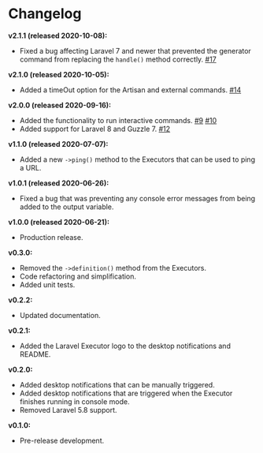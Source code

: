# Changelog

**v2.1.1 (released 2020-10-08):**
- Fixed a bug affecting Laravel 7 and newer that prevented the generator command from replacing the ``` handle() ``` method correctly. [#17](https://github.com/ash-jc-allen/laravel-executor/pull/17)

**v2.1.0 (released 2020-10-05):**
- Added a timeOut option for the Artisan and external commands.  [#14](https://github.com/ash-jc-allen/laravel-executor/pull/14)

**v2.0.0 (released 2020-09-16):**
- Added the functionality to run interactive commands. [#9](https://github.com/ash-jc-allen/laravel-executor/pull/9) [#10](https://github.com/ash-jc-allen/laravel-executor/pull/10)
- Added support for Laravel 8 and Guzzle 7. [#12](https://github.com/ash-jc-allen/laravel-executor/pull/12)

**v1.1.0 (released 2020-07-07):**
- Added a new ``` ->ping() ``` method to the Executors that can be used to ping a URL.

**v1.0.1 (released 2020-06-26):**
- Fixed a bug that was preventing any console error messages from being added to the output variable.

**v1.0.0 (released 2020-06-21):**
- Production release.

**v0.3.0:**
- Removed the ``` ->definition() ``` method from the Executors.
- Code refactoring and simplification.
- Added unit tests.

**v0.2.2:**
- Updated documentation.

**v0.2.1:**
- Added the Laravel Executor logo to the desktop notifications and README.

**v0.2.0:**
- Added desktop notifications that can be manually triggered.
- Added desktop notifications that are triggered when the Executor finishes running in console mode.
- Removed Laravel 5.8 support.

**v0.1.0:**
- Pre-release development.